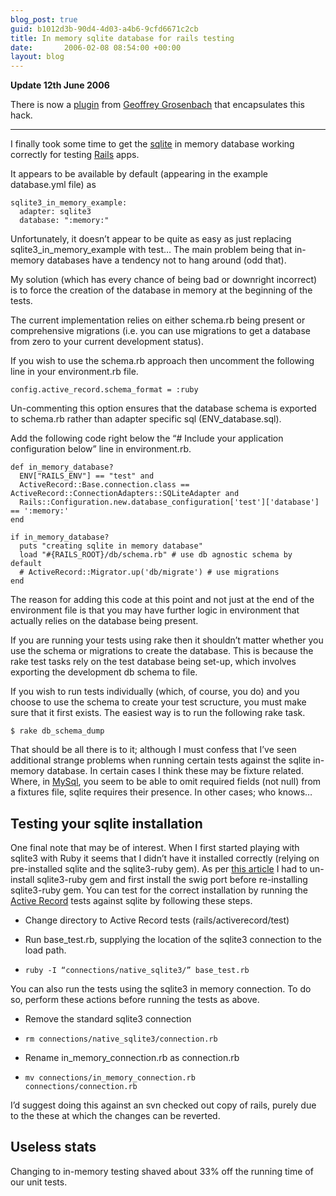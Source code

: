 ```yaml
---
blog_post: true
guid: b1012d3b-90d4-4d03-a4b6-9cfd6671c2cb
title: In memory sqlite database for rails testing
date:       2006-02-08 08:54:00 +00:00
layout: blog
---
```


**Update 12th June 2006**

There is now a
[plugin](http://nubyonrails.com/articles/2006/06/01/san-francisco-sqlite3-memory-tests-asteroids)
from [Geoffrey Grosenbach](http://nubyonrails.com/) that encapsulates
this hack.

<hr/>

I finally took some time to get the [sqlite](http://www.sqlite.org) in
memory database working correctly for testing
[Rails](http://www.rubyonrails.com) apps.

It appears to be available by default (appearing in the example
database.yml file) as

``` code
sqlite3_in_memory_example:
  adapter: sqlite3
  database: ":memory:"
```

Unfortunately, it doesn’t appear to be quite as easy as just replacing
sqlite3\_in\_memory\_example with test… The main problem being that
in-memory databases have a tendency not to hang around (odd that).

My solution (which has every chance of being bad or downright incorrect)
is to force the creation of the database in memory at the beginning of
the tests.

The current implementation relies on either schema.rb being present or
comprehensive migrations (i.e. you can use migrations to get a database
from zero to your current development status).

If you wish to use the schema.rb approach then uncomment the following
line in your environment.rb file.

``` code
config.active_record.schema_format = :ruby
```

Un-commenting this option ensures that the database schema is exported
to schema.rb rather than adapter specific sql (ENV\_database.sql).

Add the following code right below the “\# Include your application
configuration below” line in environment.rb.

``` code
def in_memory_database?
  ENV["RAILS_ENV"] == "test" and
  ActiveRecord::Base.connection.class == ActiveRecord::ConnectionAdapters::SQLiteAdapter and
  Rails::Configuration.new.database_configuration['test']['database'] == ':memory:'
end

if in_memory_database?
  puts "creating sqlite in memory database"
  load "#{RAILS_ROOT}/db/schema.rb" # use db agnostic schema by default
  # ActiveRecord::Migrator.up('db/migrate') # use migrations
end
```

The reason for adding this code at this point and not just at the end of
the environment file is that you may have further logic in environment
that actually relies on the database being present.

If you are running your tests using rake then it shouldn’t matter
whether you use the schema or migrations to create the database. This is
because the rake test tasks rely on the test database being set-up,
which involves exporting the development db schema to file.

If you wish to run tests individually (which, of course, you do) and you
choose to use the schema to create your test scructure, you must make
sure that it first exists. The easiest way is to run the following rake
task.

``` code
$ rake db_schema_dump
```

That should be all there is to it; although I must confess that I’ve
seen additional strange problems when running certain tests against the
sqlite in-memory database. In certain cases I think these may be fixture
related. Where, in [MySql](http://www.mysql.org), you seem to be able to
omit required fields (not null) from a fixtures file, sqlite requires
their presence. In other cases; who knows…

Testing your sqlite installation
--------------------------------

One final note that may be of interest. When I first started playing
with sqlite3 with Ruby it seems that I didn’t have it installed
correctly (relying on pre-installed sqlite and the sqlite3-ruby gem). As
per [this
article](http://wiki.rubyonrails.org/rails/pages/HowtoUseSQLite) I had
to un-install sqlite3-ruby gem and first install the swig port before
re-installing sqlite3-ruby gem. You can test for the correct
installation by running the [Active
Record](http://wiki.rubyonrails.com/rails/pages/ActiveRecord) tests
against sqlite by following these steps.

-   Change directory to Active Record tests (rails/activerecord/test)

<!-- -->

-   Run base\_test.rb, supplying the location of the sqlite3 connection
    to the load path.

<!-- -->

-   <code>ruby -I “connections/native\_sqlite3/” base\_test.rb</code>

You can also run the tests using the sqlite3 in memory connection. To do
so, perform these actions before running the tests as above.

-   Remove the standard sqlite3 connection

<!-- -->

-   <code>rm connections/native\_sqlite3/connection.rb</code>

<!-- -->

-   Rename in\_memory\_connection.rb as connection.rb

<!-- -->

-   <code>mv connections/in\_memory\_connection.rb
    connections/connection.rb</code>

I’d suggest doing this against an svn checked out copy of rails, purely
due to the these at which the changes can be reverted.

Useless stats
-------------

Changing to in-memory testing shaved about 33% off the running time of
our unit tests.

